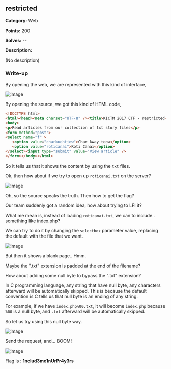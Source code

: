 ## restricted

**Category:** Web

**Points:** 200

**Solves:** --

**Description:**

(No description)

### Write-up

By opening the web, we are represented with this kind of interface,

![image](https://user-images.githubusercontent.com/2675341/30986622-aa309e64-a4c6-11e7-9294-9bfbb35292e4.png)

By opening the source, we got this kind of HTML code,

```HTML
<!DOCTYPE html>
<html><head><meta charset="UTF-8" /><title>KICTM 2017 CTF - restricted</title></head>
<body>
<p>Read articles from our collection of txt story files</p>
<form method="post">
<select name="f" >
   <option value="charkuehtiow">Char kway teow</option>
   <option value="roticanai">Roti Canai</option>
</select><input type="submit" value="View article" />
</form></body></html>
```

So it tells us that it shows the content by using the `txt` files.

Ok, then how about if we try to open up `roticanai.txt` on the server?

![image](https://user-images.githubusercontent.com/2675341/30986585-86ffe616-a4c6-11e7-93b8-a5a8e339839e.png)

Oh, so the source speaks the truth. Then how to get the flag?

Our team suddenly got a random idea, how about trying to LFI it?

What me mean is, instead of loading `roticanai.txt`, we can to include.. something like index.php?

We can try to do it by changing the `selectbox` parameter value, replacing the default with the file that we want.

![image](https://user-images.githubusercontent.com/2675341/30986611-9dec3a8c-a4c6-11e7-9eb3-185c8924e54a.png)

But then it shows a blank page.. Hmm.

Maybe the ".txt" extension is padded at the end of the filename?

How about adding some null byte to bypass the ".txt" extension?

In C programming language, any string that have null byte, any characters afterward will be automatically skipped. This is because the default convention is C tells us that null byte is an ending of any string.

For example, if we have `index.php%00.txt`, it will become `index.php` because `%00` is a null byte, and `.txt` afterward will be automatically skipped.

So let us try using this null byte way.

![image](https://user-images.githubusercontent.com/2675341/30986599-93194b72-a4c6-11e7-957e-88ed7240d27e.png)

Send the request, and... BOOM!

![image](https://user-images.githubusercontent.com/2675341/30986672-cb319a96-a4c6-11e7-84d0-1ac943f82ce4.png)

Flag is : **1nclud3me1nUrPr4y3rs**